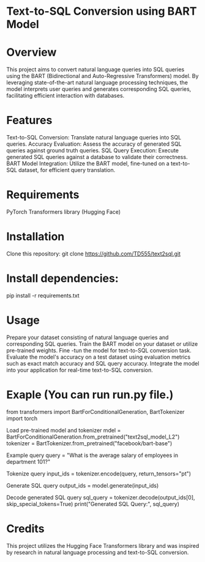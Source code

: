 # Text-to-SQL Conversion using BART Model

# Overview
This project aims to convert natural language queries into SQL queries using the BART (Bidirectional and Auto-Regressive Transformers) model. By leveraging state-of-the-art natural language processing techniques, the model interprets user queries and generates corresponding SQL queries, facilitating efficient interaction with databases.

# Features
Text-to-SQL Conversion: Translate natural language queries into SQL queries.
Accuracy Evaluation: Assess the accuracy of generated SQL queries against ground truth queries.
SQL Query Execution: Execute generated SQL queries against a database to validate their correctness.
BART Model Integration: Utilize the BART model, fine-tuned on a text-to-SQL dataset, for efficient query translation.
# Requirements

PyTorch
Transformers library (Hugging Face)

# Installation
Clone this repository:
git clone https://github.com/TD555/text2sql.git
# Install dependencies: 
pip install -r requirements.txt

# Usage
Prepare your dataset consisting of natural language queries and corresponding SQL queries.
Train the BART model on your dataset or utilize pre-trained weights.
Fine -tun the model for text-to-SQL conversion task.
Evaluate the model's accuracy on a test dataset using evaluation metrics such as exact match accuracy and SQL query accuracy.
Integrate the model into your application for real-time text-to-SQL conversion.
# Exaple (You can run run.py file.)

from transformers import BartForConditionalGeneration, BartTokenizer
import torch

Load pre-trained model and tokenizer
mdel = BartForConditionalGeneration.from_pretrained("text2sql_model_L2")
tokenizer = BartTokenizer.from_pretrained("facebook/bart-base")

Example query
query = "What is the average salary of employees in department 101?"

Tokenize query
input_ids = tokenizer.encode(query, return_tensors="pt")

Generate SQL query
output_ids = model.generate(input_ids)

Decode generated SQL query
sql_query = tokenizer.decode(output_ids[0], skip_special_tokens=True)
print("Generated SQL Query:", sql_query)
# Credits
This project utilizes the Hugging Face Transformers library and was inspired by research in natural language processing and text-to-SQL conversion.
